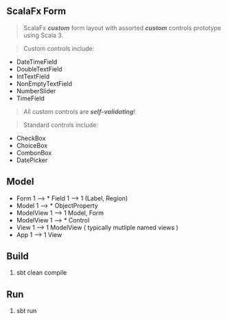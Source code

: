 ScalaFx Form
------------
>ScalaFx ***custom*** form layout with assorted ***custom*** controls prototype using Scala 3.

>Custom controls include:
* DateTimeField
* DoubleTextField
* IntTextField
* NonEmptyTextField
* NumberSlider
* TimeField
> All custom controls are ***self-validating***!

>Standard controls include:
* CheckBox
* ChoiceBox
* CombonBox
* DatePicker

Model
-----
* Form 1 --> * Field 1 --> 1 (Label, Region)
* Model 1 --> * ObjectProperty
* ModelView 1 --> 1 Model, Form
* ModelView 1 --> * Control
* View 1 --> 1 ModelView ( typically mutliple named views )
* App 1 --> 1 View

Build
-----
1. sbt clean compile

Run
---
1. sbt run